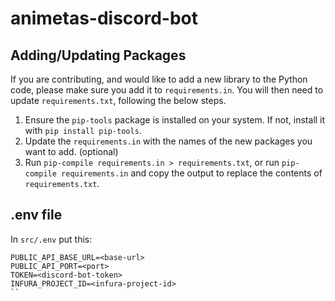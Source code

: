 # animetas-discord-bot

## Adding/Updating Packages

If you are contributing, and would like to add a new library to the Python code, please make sure you add it to `requirements.in`. You will then need to update `requirements.txt`, following the below steps.

1. Ensure the `pip-tools` package is installed on your system. If not, install it with `pip install pip-tools`.
2. Update the `requirements.in` with the names of the new packages you want to add. (optional)
3. Run `pip-compile requirements.in > requirements.txt`, or run `pip-compile requirements.in` and copy the output to replace the contents of `requirements.txt`.


## .env file

In `src/.env` put this:

```
PUBLIC_API_BASE_URL=<base-url>
PUBLIC_API_PORT=<port>
TOKEN=<discord-bot-token>
INFURA_PROJECT_ID=<infura-project-id>
``

